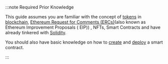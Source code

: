:::note Required Prior Knowledge

This guide assumes you are familiar with the concept
of [tokens](https://en.wikipedia.org/wiki/Cryptocurrency#Crypto_token)
in [blockchain](https://en.wikipedia.org/wiki/Blockchain),
[Ethereum Request for Comments (ERCs)](https://eips.ethereum.org/erc)(also known as Ethereum Improvement Proposals (
EIP))
, NFTs, Smart Contracts
and have already tinkered with [Solidity](https://docs.soliditylang.org/en/v0.8.16/).

You should also have basic knowledge on how to [create](../../developer/iota-evm/how-tos/create-a-basic-contract.mdx) and [deploy](../../developer/iota-evm/how-tos/deploy-a-smart-contract.mdx)
a smart contract.

:::
